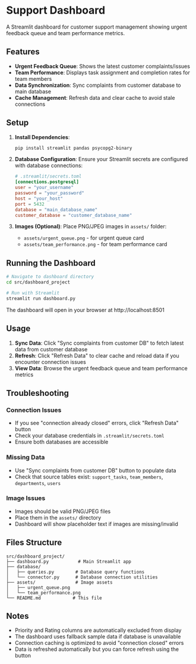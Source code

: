 # Support Dashboard

A Streamlit dashboard for customer support management showing urgent feedback queue and team performance metrics.

## Features

- **Urgent Feedback Queue**: Shows the latest customer complaints/issues
- **Team Performance**: Displays task assignment and completion rates for team members
- **Data Synchronization**: Sync complaints from customer database to main database
- **Cache Management**: Refresh data and clear cache to avoid stale connections

## Setup

1. **Install Dependencies**:
   ```bash
   pip install streamlit pandas psycopg2-binary
   ```

2. **Database Configuration**: 
   Ensure your Streamlit secrets are configured with database connections:
   ```toml
   # .streamlit/secrets.toml
   [connections.postgresql]
   user = "your_username"
   password = "your_password" 
   host = "your_host"
   port = 5432
   database = "main_database_name"
   customer_database = "customer_database_name"
   ```

3. **Images (Optional)**:
   Place PNG/JPEG images in `assets/` folder:
   - `assets/urgent_queue.png` - for urgent queue card
   - `assets/team_performance.png` - for team performance card

## Running the Dashboard

```bash
# Navigate to dashboard directory
cd src/dashboard_project

# Run with Streamlit
streamlit run dashboard.py
```

The dashboard will open in your browser at http://localhost:8501

## Usage

1. **Sync Data**: Click "Sync complaints from customer DB" to fetch latest data from customer database
2. **Refresh**: Click "Refresh Data" to clear cache and reload data if you encounter connection issues
3. **View Data**: Browse the urgent feedback queue and team performance metrics

## Troubleshooting

### Connection Issues
- If you see "connection already closed" errors, click "Refresh Data" button
- Check your database credentials in `.streamlit/secrets.toml`
- Ensure both databases are accessible

### Missing Data
- Use "Sync complaints from customer DB" button to populate data
- Check that source tables exist: `support_tasks`, `team_members`, `departments`, `users`

### Image Issues  
- Images should be valid PNG/JPEG files
- Place them in the `assets/` directory
- Dashboard will show placeholder text if images are missing/invalid

## Files Structure

```
src/dashboard_project/
├── dashboard.py           # Main Streamlit app
├── database/
│   ├── queries.py        # Database query functions
│   └── connector.py      # Database connection utilities
├── assets/               # Image assets
│   ├── urgent_queue.png
│   └── team_performance.png
└── README.md            # This file
```

## Notes

- Priority and Rating columns are automatically excluded from display
- The dashboard uses fallback sample data if database is unavailable
- Connection caching is optimized to avoid "connection closed" errors
- Data is refreshed automatically but you can force refresh using the button
